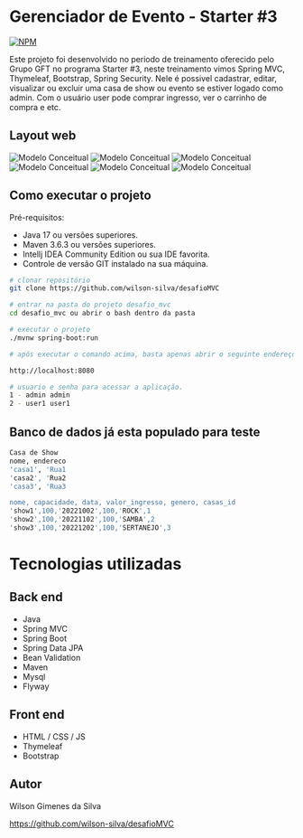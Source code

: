 # Gerenciador de Evento - Starter #3
[![NPM](https://img.shields.io/npm/l/react)](https://github.com/wilson-silva/desafioMVC/blob/main/LICENSE)

Este projeto foi desenvolvido no periodo de treinamento oferecido pelo Grupo GFT no programa
Starter #3, neste treinamento vimos Spring MVC, Thymeleaf, Bootstrap, Spring Security.
Nele é possivel cadastrar, editar, visualizar ou excluir uma casa de show ou evento se estiver logado como admin.
Com o usuário user pode comprar ingresso, ver o carrinho de compra e etc.

## Layout web

![Modelo Conceitual](https://github.com/wilson-silva/desafioMVC/blob/main/tela1.png)
![Modelo Conceitual](https://github.com/wilson-silva/desafioMVC/blob/main/tela2.png)
![Modelo Conceitual](https://github.com/wilson-silva/desafioMVC/blob/main/tela3.png)
![Modelo Conceitual](https://github.com/wilson-silva/desafioMVC/blob/main/tela4.png)
![Modelo Conceitual](https://github.com/wilson-silva/desafioMVC/blob/main/tela5.png)
![Modelo Conceitual](https://github.com/wilson-silva/desafioMVC/blob/main/tela6.png)

## Como executar o projeto

Pré-requisitos: 

* Java 17 ou versões superiores.
* Maven 3.6.3 ou versões superiores.
* Intellj IDEA Community Edition ou sua IDE favorita.
* Controle de versão GIT instalado na sua máquina.

```bash
# clonar repositório
git clone https://github.com/wilson-silva/desafioMVC

# entrar na pasta do projeto desafio_mvc
cd desafio_mvc ou abrir o bash dentro da pasta

# executar o projeto
./mvnw spring-boot:run

# após executar o comando acima, basta apenas abrir o seguinte endereço e visualizar a execução do projeto

http://localhost:8080

# usuario e senha para acessar a aplicação.
1 - admin admin
2 - user1 user1

```

## Banco de dados já esta populado para teste

```bash
Casa de Show
nome, endereco
'casa1', 'Rua1
'casa2', 'Rua2
'casa3', 'Rua3

nome, capacidade, data, valor_ingresso, genero, casas_id
'show1',100,'20221002',100,'ROCK',1
'show2',100,'20221102',100,'SAMBA',2
'show3',100,'20221202',100,'SERTANEJO',3
```

# Tecnologias utilizadas

## Back end
- Java
- Spring MVC
- Spring Boot
- Spring Data JPA
- Bean Validation
- Maven
- Mysql
- Flyway

## Front end
- HTML / CSS / JS
- Thymeleaf
- Bootstrap


## Autor
Wilson Gimenes da Silva

https://github.com/wilson-silva/desafioMVC
